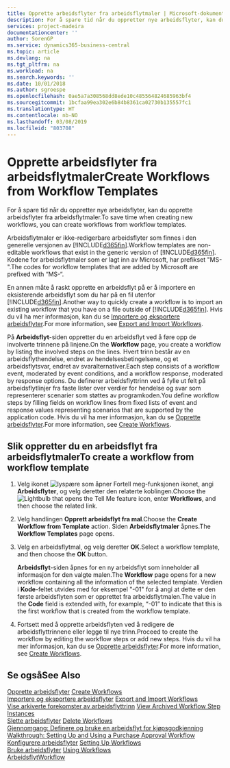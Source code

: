 ```yaml
---
title: Opprette arbeidsflyter fra arbeidsflytmaler | Microsoft-dokumentasjon
description: For å spare tid når du oppretter nye arbeidsflyter, kan du opprette arbeidsflyter fra arbeidsflytmaler.
services: project-madeira
documentationcenter: ''
author: SorenGP
ms.service: dynamics365-business-central
ms.topic: article
ms.devlang: na
ms.tgt_pltfrm: na
ms.workload: na
ms.search.keywords: ''
ms.date: 10/01/2018
ms.author: sgroespe
ms.openlocfilehash: 0ae5a7a308568dd8ede10c485564824685963bf4
ms.sourcegitcommit: 1bcfaa99ea302e6b84b8361ca02730b135557fc1
ms.translationtype: HT
ms.contentlocale: nb-NO
ms.lasthandoff: 03/08/2019
ms.locfileid: "803708"
---
```

# <a name="create-workflows-from-workflow-templates"></a><span data-ttu-id="7433e-103">Opprette arbeidsflyter fra arbeidsflytmaler</span><span class="sxs-lookup"><span data-stu-id="7433e-103">Create Workflows from Workflow Templates</span></span>
<span data-ttu-id="7433e-104">For å spare tid når du oppretter nye arbeidsflyter, kan du opprette arbeidsflyter fra arbeidsflytmaler.</span><span class="sxs-lookup"><span data-stu-id="7433e-104">To save time when creating new workflows, you can create workflows from workflow templates.</span></span>  

 <span data-ttu-id="7433e-105">Arbeidsflytmaler er ikke-redigerbare arbeidsflyter som finnes i den generelle versjonen av [!INCLUDE[d365fin](includes/d365fin_md.md)].</span><span class="sxs-lookup"><span data-stu-id="7433e-105">Workflow templates are non-editable workflows that exist in the generic version of [!INCLUDE[d365fin](includes/d365fin_md.md)].</span></span> <span data-ttu-id="7433e-106">Kodene for arbeidsflytmaler som er lagt inn av Microsoft, har prefikset "MS-".</span><span class="sxs-lookup"><span data-stu-id="7433e-106">The codes for workflow templates that are added by Microsoft are prefixed with “MS-“.</span></span>  

 <span data-ttu-id="7433e-107">En annen måte å raskt opprette en arbeidsflyt på er å importere en eksisterende arbeidsflyt som du har på en fil utenfor [!INCLUDE[d365fin](includes/d365fin_md.md)].</span><span class="sxs-lookup"><span data-stu-id="7433e-107">Another way to quickly create a workflow is to import an existing workflow that you have on a file outside of [!INCLUDE[d365fin](includes/d365fin_md.md)].</span></span> <span data-ttu-id="7433e-108">Hvis du vil ha mer informasjon, kan du se [Importere og eksportere arbeidsflyter](across-how-to-export-and-import-workflows.md).</span><span class="sxs-lookup"><span data-stu-id="7433e-108">For more information, see [Export and Import Workflows](across-how-to-export-and-import-workflows.md).</span></span>  

<span data-ttu-id="7433e-109">På **Arbeidsflyt**-siden oppretter du en arbeidsflyt ved å føre opp de involverte trinnene på linjene.</span><span class="sxs-lookup"><span data-stu-id="7433e-109">On the **Workflow** page, you create a workflow by listing the involved steps on the lines.</span></span> <span data-ttu-id="7433e-110">Hvert trinn består av en arbeidsflythendelse, endret av hendelsesbetingelsene, og et arbeidsflytsvar, endret av svaralternativer.</span><span class="sxs-lookup"><span data-stu-id="7433e-110">Each step consists of a workflow event, moderated by event conditions, and a workflow response, moderated by response options.</span></span> <span data-ttu-id="7433e-111">Du definerer arbeidsflyttrinn ved å fylle ut felt på arbeidsflytlinjer fra faste lister over verdier for hendelse og svar som representerer scenarier som støttes av programkoden.</span><span class="sxs-lookup"><span data-stu-id="7433e-111">You define workflow steps by filling fields on workflow lines from fixed lists of event and response values representing scenarios that are supported by the application code.</span></span> <span data-ttu-id="7433e-112">Hvis du vil ha mer informasjon, kan du se [Opprette arbeidsflyter](across-how-to-create-workflows.md).</span><span class="sxs-lookup"><span data-stu-id="7433e-112">For more information, see [Create Workflows](across-how-to-create-workflows.md).</span></span>  

## <a name="to-create-a-workflow-from-workflow-template"></a><span data-ttu-id="7433e-113">Slik oppretter du en arbeidsflyt fra arbeidsflytmaler</span><span class="sxs-lookup"><span data-stu-id="7433e-113">To create a workflow from workflow template</span></span>  
1.  <span data-ttu-id="7433e-114">Velg ikonet ![lyspære som åpner Fortell meg-funksjonen](media/ui-search/search_small.png "Fortell hva du vil gjøre") ikonet, angi **Arbeidsflyter**, og velg deretter den relaterte koblingen.</span><span class="sxs-lookup"><span data-stu-id="7433e-114">Choose the ![Lightbulb that opens the Tell Me feature](media/ui-search/search_small.png "Tell me what you want to do") icon, enter **Workflows**, and then choose the related link.</span></span>  
2.  <span data-ttu-id="7433e-115">Velg handlingen **Opprett arbeidsflyt fra mal**.</span><span class="sxs-lookup"><span data-stu-id="7433e-115">Choose the **Create Workflow from Template** action.</span></span> <span data-ttu-id="7433e-116">Siden **Arbeidsflytmaler** åpnes.</span><span class="sxs-lookup"><span data-stu-id="7433e-116">The **Workflow Templates** page opens.</span></span>  
3.  <span data-ttu-id="7433e-117">Velg en arbeidsflytmal, og velg deretter **OK**.</span><span class="sxs-lookup"><span data-stu-id="7433e-117">Select a workflow template, and then choose the **OK** button.</span></span>  

     <span data-ttu-id="7433e-118">**Arbeidsflyt**-siden åpnes for en ny arbeidsflyt som inneholder all informasjon for den valgte malen.</span><span class="sxs-lookup"><span data-stu-id="7433e-118">The **Workflow** page opens for a new workflow containing all the information of the selected template.</span></span> <span data-ttu-id="7433e-119">Verdien i **Kode**-feltet utvides med for eksempel "-01" for å angi at dette er den første arbeidsflyten som er opprettet fra arbeidsflytmalen.</span><span class="sxs-lookup"><span data-stu-id="7433e-119">The value in the **Code** field is extended with, for example, “-01” to indicate that this is the first workflow that is created from the workflow template.</span></span>  
4.  <span data-ttu-id="7433e-120">Fortsett med å opprette arbeidsflyten ved å redigere de arbeidsflyttrinnene eller legge til nye trinn.</span><span class="sxs-lookup"><span data-stu-id="7433e-120">Proceed to create the workflow by editing the workflow steps or add new steps.</span></span> <span data-ttu-id="7433e-121">Hvis du vil ha mer informasjon, kan du se [Opprette arbeidsflyter](across-how-to-create-workflows.md).</span><span class="sxs-lookup"><span data-stu-id="7433e-121">For more information, see [Create Workflows](across-how-to-create-workflows.md).</span></span>  

## <a name="see-also"></a><span data-ttu-id="7433e-122">Se også</span><span class="sxs-lookup"><span data-stu-id="7433e-122">See Also</span></span>  
 <span data-ttu-id="7433e-123">[Opprette arbeidsflyter](across-how-to-create-workflows.md) </span><span class="sxs-lookup"><span data-stu-id="7433e-123">[Create Workflows](across-how-to-create-workflows.md) </span></span>  
 <span data-ttu-id="7433e-124">[Importere og eksportere arbeidsflyter](across-how-to-export-and-import-workflows.md) </span><span class="sxs-lookup"><span data-stu-id="7433e-124">[Export and Import Workflows](across-how-to-export-and-import-workflows.md) </span></span>  
 <span data-ttu-id="7433e-125">[Vise arkiverte forekomster av arbeidsflyttrinn](across-how-to-view-archived-workflow-step-instances.md) </span><span class="sxs-lookup"><span data-stu-id="7433e-125">[View Archived Workflow Step Instances](across-how-to-view-archived-workflow-step-instances.md) </span></span>  
 <span data-ttu-id="7433e-126">[Slette arbeidsflyter](across-how-to-delete-workflows.md) </span><span class="sxs-lookup"><span data-stu-id="7433e-126">[Delete Workflows](across-how-to-delete-workflows.md) </span></span>  
 <span data-ttu-id="7433e-127">[Gjennomgang: Definere og bruke en arbeidsflyt for kjøpsgodkjenning](walkthrough-setting-up-and-using-a-purchase-approval-workflow.md) </span><span class="sxs-lookup"><span data-stu-id="7433e-127">[Walkthrough: Setting Up and Using a Purchase Approval Workflow](walkthrough-setting-up-and-using-a-purchase-approval-workflow.md) </span></span>  
 <span data-ttu-id="7433e-128">[Konfigurere arbeidsflyter](across-set-up-workflows.md) </span><span class="sxs-lookup"><span data-stu-id="7433e-128">[Setting Up Workflows](across-set-up-workflows.md) </span></span>  
 <span data-ttu-id="7433e-129">[Bruke arbeidsflyter](across-use-workflows.md) </span><span class="sxs-lookup"><span data-stu-id="7433e-129">[Using Workflows](across-use-workflows.md) </span></span>  
 [<span data-ttu-id="7433e-130">Arbeidsflyt</span><span class="sxs-lookup"><span data-stu-id="7433e-130">Workflow</span></span>](across-workflow.md)   

